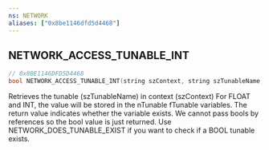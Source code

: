 ```yaml
---
ns: NETWORK
aliases: ["0x8be1146dfd5d4468"]
---
```

## NETWORK_ACCESS_TUNABLE_INT

```c
// 0x8BE1146DFD5D4468
bool NETWORK_ACCESS_TUNABLE_INT(string szContext, string szTunableName, int nTunable);
```

Retrieves the tunable (szTunableName) in context (szContext) For FLOAT and INT, the value will be stored in the nTunable fTunable variables. The return value indicates whether the variable exists. We cannot pass bools by references so the bool value is just returned. Use NETWORK_DOES_TUNABLE_EXIST if you want to check if a BOOL tunable exists.

